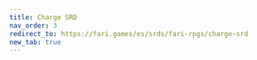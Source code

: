 ```yaml
---
title: Charge SRD
nav_order: 3
redirect_to: https://fari.games/es/srds/fari-rpgs/charge-srd
new_tab: true
---
```

